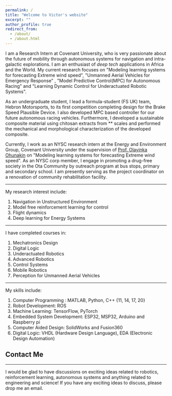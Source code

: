 ```yaml
---
permalink: /
title: "Welcome to Victor's website"
excerpt: ""
author_profile: true
redirect_from: 
  - /about/
  - /about.html
---
```

I am a Research Intern at Covenant University, who is very passionate about the future of mobility through autonomous systems for navigation and intra-galactic explorations. I am an enthusiast of *deep tech* applications in Africa and the World. My current research focuses on "Modeling learning systems for forecasting Extreme wind speed", "Unmanned Aerial Vehicles for Emergency Response" , "Model Predictive Control(MPC) for Autonomous Racing" and "Learning Dynamic Control for Underactuated Robotic Systems".

As an undergraduate student, I lead a formula-student (FS UK) team, Hebron Motorsports, to its first competition completing design for the Brake Speed Plausible Device. I also developed MPC based controller for our future autonomous racing vehicles. Furthermore, I developed a sustainable composite material using chitosan extracts from ** scales and performed the mechanical and morphological characterization of the developed composite.

Currently, I work as an NYSC research intern at the Energy and Environment Group, Covenant University under the supervision of [Prof. Olayinka Ohunakin](https://africa.berkeley.edu/people/olayinka-s-ohunakin) on "Modeling learning systems for forecasting Extreme wind speed". As an NYSC corp member, I engage in promoting a drug-free society in the Ota Community by outreach program at bus stops, primary and secondary school. I am presently serving as the project coordinator on a renovation of community rehabilitation facility.

---------------
My research interest include:
1. Navigation in Unstructured Environment
2. Model free reinforcement learning for control
3. Flight dynamics
4. Deep learning for Energy Systems 

---------------
I have completed courses in:
1. Mechatronics Design
2. Digital Logic
3. Underactuated Robotics
4. Advanced Robotics
5. Control Systems
6. Mobile Robotics
7. Perception for Unmanned Aerial Vehicles

---------------
My skills include:
1. Computer Programming : MATLAB, Python, C++ {11, 14, 17, 20}
2. Robot Development: ROS
3. Machine Learning: TensorFlow, PyTorch
4. Embedded System Development: ESP32, MSP32, Arduino and Raspberry pi
5. Computer Aided Design: SolidWorks and Fusion360
6. Digital Logic: VHDL (Hardware Design Language), EDA (Electronic Design Automation)


## Contact Me ##
****************************************
I would be glad to have discussions on exciting ideas related to robotics, reinforcement learning, autonomous systems and anything related to engineering and science! If you have any exciting ideas to discuss, please drop me an email.